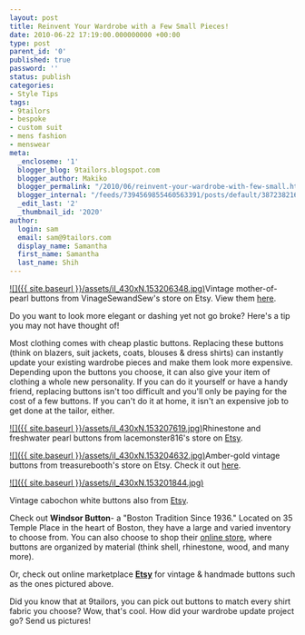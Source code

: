 ```yaml
---
layout: post
title: Reinvent Your Wardrobe with a Few Small Pieces!
date: 2010-06-22 17:19:00.000000000 +00:00
type: post
parent_id: '0'
published: true
password: ''
status: publish
categories:
- Style Tips
tags:
- 9tailors
- bespoke
- custom suit
- mens fashion
- menswear
meta:
  _encloseme: '1'
  blogger_blog: 9tailors.blogspot.com
  blogger_author: Makiko
  blogger_permalink: "/2010/06/reinvent-your-wardrobe-with-few-small.html"
  blogger_internal: "/feeds/7394569855460563391/posts/default/3872382167909808969"
  _edit_last: '2'
  _thumbnail_id: '2020'
author:
  login: sam
  email: sam@9tailors.com
  display_name: Samantha
  first_name: Samantha
  last_name: Shih
---
```

[![]({{ site.baseurl }}/assets/il_430xN.153206348.jpg)](http://3.bp.blogspot.com/_20LDsLnO2rk/TCD2tcAPWCI/AAAAAAAAAY4/2_2gpRuf1sE/s1600/il_430xN.153206348.jpg)Vintage mother-of-pearl buttons from VinageSewandSew's store on Etsy. View them [here](http://www.etsy.com/listing/49969563/antique-ornate-amber-gold-glass-button?ref=sr_gallery_4&ga_search_query=glass+buttons&ga_search_type=all&ga_page=&order=&includes%5B%5D=tags&includes%5B%5D=title).  

  

Do you want to look more elegant or dashing yet not go broke? Here's a tip you may not have thought of!

  

Most clothing comes with cheap plastic buttons. Replacing these buttons (think on blazers, suit jackets, coats, blouses & dress shirts) can instantly update your existing wardrobe pieces and make them look more expensive. Depending upon the buttons you choose, it can also give your item of clothing a whole new personality. If you can do it yourself or have a handy friend, replacing buttons isn't too difficult and you'll only be paying for the cost of a few buttons. If you can't do it at home, it isn't an expensive job to get done at the tailor, either.

[![]({{ site.baseurl }}/assets/il_430xN.153207619.jpg)](http://2.bp.blogspot.com/_20LDsLnO2rk/TCD1vHQbl0I/AAAAAAAAAYw/kPBbv6JNeBw/s1600/il_430xN.153207619.jpg)Rhinestone and freshwater pearl buttons from lacemonster816's store on [Etsy](http://www.etsy.com/listing/49970299/a-spoon-full-of-joy-vintage-pearls?ref=sr_gallery_1&ga_search_query=buttons&ga_search_type=vintage&ga_page=&order=&includes%5B%5D=tags&includes%5B%5D=title).

  
[![]({{ site.baseurl }}/assets/il_430xN.153204632.jpg)](http://3.bp.blogspot.com/_20LDsLnO2rk/TCD1u3y1yuI/AAAAAAAAAYo/ZV5dKHmsmGE/s1600/il_430xN.153204632.jpg)Amber-gold vintage buttons from treasurebooth's store on Etsy. Check it out [here](http://www.etsy.com/listing/49969563/antique-ornate-amber-gold-glass-button?ref=sr_gallery_4&ga_search_query=glass+buttons&ga_search_type=all&ga_page=&order=&includes%5B%5D=tags&includes%5B%5D=title).

  
[![]({{ site.baseurl }}/assets/il_430xN.153201844.jpg)](http://4.bp.blogspot.com/_20LDsLnO2rk/TCD1pK9NxjI/AAAAAAAAAYg/nvNTQuMhLqM/s1600/il_430xN.153201844.jpg)

Vintage cabochon white buttons also from [Etsy](http://9tailors.blogspot.com/www.etsy.com).

Check out **Windsor Button**\- a "Boston Tradition Since 1936." Located on 35 Temple Place in the heart of Boston, they have a large and varied inventory to choose from. You can also choose to shop their [online store](http://www.windsorbutton.com/), where buttons are organized by material (think shell, rhinestone, wood, and many more).

Or, check out online marketplace [**Etsy**](http://www.etsy.com/) for vintage & handmade buttons such as the ones pictured above.

Did you know that at 9tailors, you can pick out buttons to match every shirt fabric you choose? Wow, that's cool. How did your wardrobe update project go? Send us pictures!